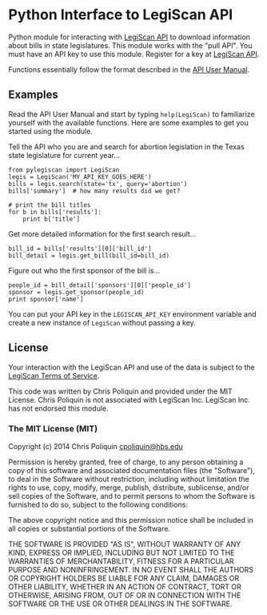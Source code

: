 Python Interface to LegiScan API
================================

Python module for interacting with [LegiScan API](http://legiscan.com/legiscan)
to download information about bills in state legislatures.  This module works
with the "pull API".  You must have an API key to use this module. Register for
a key at [LegiScan API](http://legiscan.com/legiscan).

Functions essentially follow the format described in the 
[API User Manual](http://legiscan.com/misc/LegiScan_API_User_Manual.pdf).


Examples
--------

Read the API User Manual and start by typing `help(LegiScan)` to familiarize
yourself with the available functions.  Here are some examples to get you
started using the module.

Tell the API who you are and search for abortion legislation in the Texas state
legislature for current year...

    from pylegiscan import LegiScan
    legis = LegiScan('MY_API_KEY_GOES_HERE')
    bills = legis.search(state='tx', query='abortion')
    bills['summary']  # how many results did we get?
    
    # print the bill titles
    for b in bills['results']:
        print b['title']

Get more detailed information for the first search result...

    bill_id = bills['results'][0]['bill_id']
    bill_detail = legis.get_bill(bill_id=bill_id)

Figure out who the first sponsor of the bill is...

    people_id = bill_detail['sponsors'][0]['people_id']
    sponsor = legis.get_sponsor(people_id)
    print sponsor['name']

You can put your API key in the `LEGISCAN_API_KEY` environment variable and
create a new instance of `LegiScan` without passing a key.

License
-------

Your interaction with the LegiScan API and use of the data is subject to the
[LegiScan Terms of Service](http://legiscan.com/terms-of-service).

This code was written by Chris Poliquin and provided under the MIT License.
Chris Poliquin is not associated with LegiScan Inc.  LegiScan Inc. has not
endorsed this module.

### The MIT License (MIT)

Copyright (c) 2014 Chris Poliquin <cpoliquin@hbs.edu>

Permission is hereby granted, free of charge, to any person obtaining a copy
of this software and associated documentation files (the "Software"), to deal
in the Software without restriction, including without limitation the rights
to use, copy, modify, merge, publish, distribute, sublicense, and/or sell
copies of the Software, and to permit persons to whom the Software is
furnished to do so, subject to the following conditions:

The above copyright notice and this permission notice shall be included in
all copies or substantial portions of the Software.

THE SOFTWARE IS PROVIDED "AS IS", WITHOUT WARRANTY OF ANY KIND, EXPRESS OR
IMPLIED, INCLUDING BUT NOT LIMITED TO THE WARRANTIES OF MERCHANTABILITY,
FITNESS FOR A PARTICULAR PURPOSE AND NONINFRINGEMENT. IN NO EVENT SHALL THE
AUTHORS OR COPYRIGHT HOLDERS BE LIABLE FOR ANY CLAIM, DAMAGES OR OTHER
LIABILITY, WHETHER IN AN ACTION OF CONTRACT, TORT OR OTHERWISE, ARISING FROM,
OUT OF OR IN CONNECTION WITH THE SOFTWARE OR THE USE OR OTHER DEALINGS IN
THE SOFTWARE.

